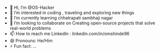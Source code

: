- 👋 Hi, I’m @OS-Hacker
- 👀 I’m interested in coding , traveling and exploring new things
- 🌱 I’m currently learning chhatrapati sambhaji nagar
- 💞️ I’m looking to collaborate on Creating open-source projects that solve real-world problems
- 📫 How to reach me LinkedIn : linkedin.com/in/omshinde96
- 😄 Pronouns: He/Him
- ⚡ Fun fact: ...

<!---
OS-Hacker/OS-Hacker is a ✨ special ✨ repository because its `README.md` (this file) appears on your GitHub profile.
You can click the Preview link to take a look at your changes.
--->
